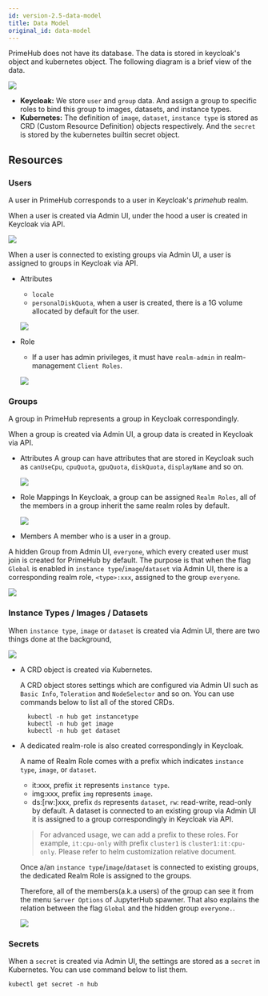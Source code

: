 ```yaml
---
id: version-2.5-data-model
title: Data Model
original_id: data-model
---
```


PrimeHub does not have its database. The data is stored in keycloak's object and kubernetes object. The following diagram is a brief view of the data.

![](assets/primehub-data-model-diagram_1.png)

- **Keycloak:** We store `user` and `group` data. And assign a group to specific roles to bind this group to images, datasets, and instance types.
- **Kubernetes:** The definition of  `image`, `dataset`, `instance type` is stored as CRD (Custom Resource Definition) objects respectively. And the `secret` is stored by the kubernetes builtin secret object.

## Resources

### Users

A user in PrimeHub corresponds to a user in Keycloak's *primehub* realm.

When a user is created via Admin UI, under the hood a user is created in Keycloak via API.

![](assets/primehub-data-model-diagram_2.png)

When a user is connected to existing groups via Admin UI, a user is assigned to groups in Keycloak via API.

- Attributes
    - `locale`
    - `personalDiskQuota`, when a user is created, there is a 1G volume allocated by default for the user.

    ![](assets/primehub-data-model-snapshot_1.png)

- Role
    - If a user has admin privileges, it must have `realm-admin` in realm-management `Client Roles`.

    ![](assets/primehub-data-model-snapshot_2.png)

### Groups

A group in PrimeHub represents a group in Keycloak correspondingly.

When a group is created via Admin UI, a group data is created in Keycloak via API.

- Attributes
A group can have attributes that are stored in Keycloak such as `canUseCpu`, `cpuQuota`, `gpuQuota`, `diskQuota`, `displayName` and so on.

    ![](assets/primehub-data-model-snapshot_3.png)

- Role Mappings
In Keycloak, a group can be assigned `Realm Roles`, all of the members in a group inherit the same realm roles by default.

    ![](assets/primehub-data-model-snapshot_4.png)

- Members
A member who is a user in a group.

A hidden Group from Admin UI, `everyone`, which every created user must join is created for PrimeHub by default. The purpose is that when the flag `Global` is enabled in `instance type`/`image`/`dataset` via Admin UI, there is a corresponding realm role, `<type>:xxx`, assigned to the group `everyone`.

![](assets/primehub-data-model-snapshot_5.png)

### Instance Types / Images / Datasets

When `instance type`, `image` or `dataset` is created via Admin UI, there are two things done at the background,

![](assets/primehub-data-model-diagram_3.png)

- A CRD object is created via Kubernetes.

    A CRD object stores settings which are configured via Admin UI such as `Basic Info`, `Toleration` and `NodeSelector` and so on. You can use commands below to list all of the stored CRDs.

        kubectl -n hub get instancetype
        kubectl -n hub get image
        kubectl -n hub get dataset

- A dedicated realm-role is also created correspondingly in Keycloak.

    A name of Realm Role comes with a prefix which indicates `instance type`, `image`, or `dataset`.

    - it:xxx, prefix `it` represents `instance type`.
    - img:xxx, prefix `img` represents `image`.
    - ds:[rw:]xxx, prefix `ds` represents `dataset`, `rw`: read-write, read-only by default.
    A dataset is connected to an existing group via Admin UI it is assigned to a group correspondingly in Keycloak via API.

    > For advanced usage, we can add a prefix to these roles. For example, `it:cpu-only` with prefix `cluster1` is `cluster1:it:cpu-only`. Please refer to helm customization relative document.

    Once a/an `instance type`/`image`/`dataset` is connected to existing groups, the dedicated Realm Role is assigned to the groups. 

    Therefore, all of the members(a.k.a users) of the group can see it from the menu `Server Options`  of JupyterHub spawner. That also explains the relation between the flag `Global` and the hidden group `everyone.`.

    ![](assets/primehub-data-model-snapshot_6.png)

### Secrets

When a `secret` is created via Admin UI, the settings are stored as a `secret` in Kubernetes. You can use command below to list them.

    kubectl get secret -n hub
